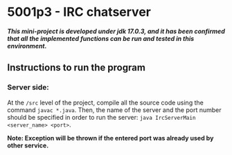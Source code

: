 # 5001p3 - IRC chatserver

**_This mini-project is developed under jdk 17.0.3, and it has been confirmed that 
all the implemented functions can be
run and tested in this environment._**

## Instructions to run the program

### Server side:

At the ``/src`` level of the project, compile all the source code using the command 
 ``javac *.java``. Then, the name of the server and the port number should be specified
in order to run the server: ``java IrcServerMain <server_name> <port>``. 

**Note: Exception
will be thrown if the entered port was already used by other service.**